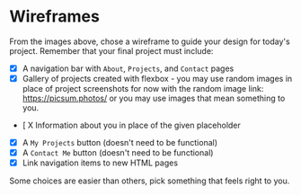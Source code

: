 # Wireframes

From the images above, chose a wireframe to guide your design for today's project. Remember that your final project must include:

- [X]  A navigation bar with `About`, `Projects`, and `Contact` pages
- [X]  Gallery of projects created with flexbox - you may use random images in place of project screenshots for now with the random image link: https://picsum.photos/ or you may use images that mean something to you.
- [ X  Information about you in place of the given placeholder
- [X]  A `My Projects` button (doesn't need to be functional)
- [X]  A `Contact Me` button (doesn't need to be functional)
- [X]  Link navigation items to new HTML pages

Some choices are easier than others, pick something that feels right to you. 
